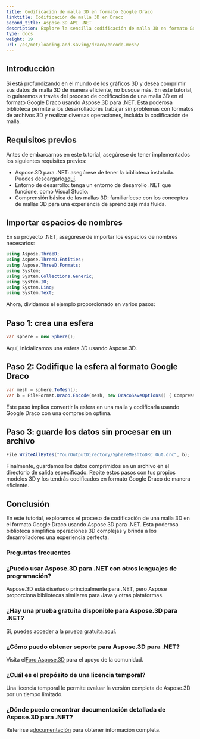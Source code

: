 ```yaml
---
title: Codificación de malla 3D en formato Google Draco
linktitle: Codificación de malla 3D en Draco
second_title: Aspose.3D API .NET
description: Explore la sencilla codificación de malla 3D en formato Google Draco utilizando Aspose.3D para .NET. Sigue nuestra guía paso a paso. ¡Eficiente, potente y fácil de desarrollar!
type: docs
weight: 19
url: /es/net/loading-and-saving/draco/encode-mesh/
---
```

## Introducción
Si está profundizando en el mundo de los gráficos 3D y desea comprimir sus datos de malla 3D de manera eficiente, no busque más. En este tutorial, lo guiaremos a través del proceso de codificación de una malla 3D en el formato Google Draco usando Aspose.3D para .NET. Esta poderosa biblioteca permite a los desarrolladores trabajar sin problemas con formatos de archivos 3D y realizar diversas operaciones, incluida la codificación de malla.
## Requisitos previos
Antes de embarcarnos en este tutorial, asegúrese de tener implementados los siguientes requisitos previos:
-  Aspose.3D para .NET: asegúrese de tener la biblioteca instalada. Puedes descargarlo[aquí](https://releases.aspose.com/3d/net/).
- Entorno de desarrollo: tenga un entorno de desarrollo .NET que funcione, como Visual Studio.
- Comprensión básica de las mallas 3D: familiarícese con los conceptos de mallas 3D para una experiencia de aprendizaje más fluida.
## Importar espacios de nombres
En su proyecto .NET, asegúrese de importar los espacios de nombres necesarios:
```csharp
using Aspose.ThreeD;
using Aspose.ThreeD.Entities;
using Aspose.ThreeD.Formats;
using System;
using System.Collections.Generic;
using System.IO;
using System.Linq;
using System.Text;
```
Ahora, dividamos el ejemplo proporcionado en varios pasos:
## Paso 1: crea una esfera
```csharp
var sphere = new Sphere();
```
Aquí, inicializamos una esfera 3D usando Aspose.3D.
## Paso 2: Codifique la esfera al formato Google Draco
```csharp
var mesh = sphere.ToMesh();
var b = FileFormat.Draco.Encode(mesh, new DracoSaveOptions() { CompressionLevel = DracoCompressionLevel.Optimal });
```
Este paso implica convertir la esfera en una malla y codificarla usando Google Draco con una compresión óptima.
## Paso 3: guarde los datos sin procesar en un archivo
```csharp
File.WriteAllBytes("YourOutputDirectory/SphereMeshtoDRC_Out.drc", b);
```
Finalmente, guardamos los datos comprimidos en un archivo en el directorio de salida especificado.
Repite estos pasos con tus propios modelos 3D y los tendrás codificados en formato Google Draco de manera eficiente.
## Conclusión
En este tutorial, exploramos el proceso de codificación de una malla 3D en el formato Google Draco usando Aspose.3D para .NET. Esta poderosa biblioteca simplifica operaciones 3D complejas y brinda a los desarrolladores una experiencia perfecta.

### Preguntas frecuentes
### ¿Puedo usar Aspose.3D para .NET con otros lenguajes de programación?
Aspose.3D está diseñado principalmente para .NET, pero Aspose proporciona bibliotecas similares para Java y otras plataformas.
### ¿Hay una prueba gratuita disponible para Aspose.3D para .NET?
 Sí, puedes acceder a la prueba gratuita.[aquí](https://releases.aspose.com/).
### ¿Cómo puedo obtener soporte para Aspose.3D para .NET?
 Visita el[Foro Aspose.3D](https://forum.aspose.com/c/3d/18) para el apoyo de la comunidad.
### ¿Cuál es el propósito de una licencia temporal?
Una licencia temporal le permite evaluar la versión completa de Aspose.3D por un tiempo limitado.
### ¿Dónde puedo encontrar documentación detallada de Aspose.3D para .NET?
 Referirse a[documentación](https://reference.aspose.com/3d/net/) para obtener información completa.
